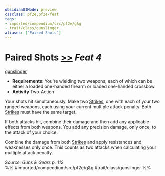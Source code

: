 ```yaml
---
obsidianUIMode: preview
cssclass: pf2e,pf2e-feat
tags:
- imported/compendium/src/pf2e/g&g
- trait/class/gunslinger
aliases: ["Paired Shots"]
---
```

# Paired Shots  [>>](chapter-9-playing-the-game.md#Actions "Two-Action") *Feat 4*  
[gunslinger](rules/traits/gunslinger-g-g.md)  

- **Requirements**: You're wielding two weapons, each of which can be either a loaded one-handed firearm or loaded one-handed crossbow.
- **Activity** Two-Action

Your shots hit simultaneously. Make two [Strikes](strike.md), one with each of your two ranged weapons, each using your current multiple attack penalty. Both [Strikes](strike.md) must have the same target.

If both attacks hit, combine their damage and then add any applicable effects from both weapons. You add any precision damage, only once, to the attack of your choice.

Combine the damage from both [Strikes](strike.md) and apply resistances and weaknesses only once. This counts as two attacks when calculating your multiple attack penalty.

*Source: Guns & Gears p. 112*  
%% #imported/compendium/src/pf2e/g&g #trait/class/gunslinger %%